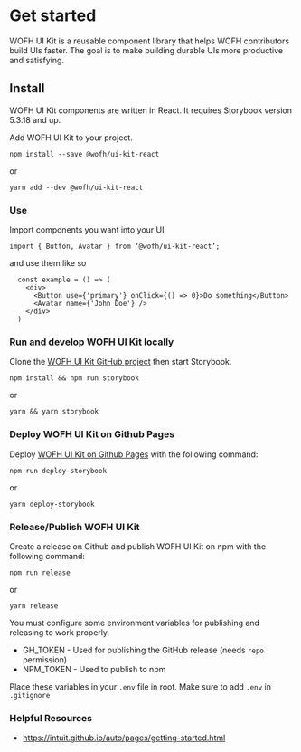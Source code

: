 # Get started

WOFH UI Kit is a reusable component library that helps WOFH contributors build UIs faster. The goal is to make building durable UIs more productive and satisfying.

## Install

WOFH UI Kit components are written in React. It requires Storybook version 5.3.18 and up.

Add WOFH UI Kit to your project.

`npm install --save @wofh/ui-kit-react`

or

`yarn add --dev @wofh/ui-kit-react`

### **Use**

Import components you want into your UI

`import { Button, Avatar } from ‘@wofh/ui-kit-react’;`

and use them like so

```
  const example = () => (
    <div>
      <Button use={'primary'} onClick={() => 0}>Do something</Button>
      <Avatar name={'John Doe'} />
    </div>
  )
```

### **Run and develop WOFH UI Kit locally**

Clone the [WOFH UI Kit GitHub project](https://github.com/wofh/ui-kit-react) then start Storybook.

`npm install && npm run storybook`

or

`yarn && yarn storybook`

### **Deploy WOFH UI Kit on Github Pages**

Deploy [WOFH UI Kit on Github Pages](https://wofh.github.io/ui-kit-react) with the following command:

`npm run deploy-storybook`

or

`yarn deploy-storybook`

### **Release/Publish WOFH UI Kit**

Create a release on Github and publish WOFH UI Kit on npm with the following command:

`npm run release`

or

`yarn release`

You must configure some environment variables for publishing and releasing to work properly.

-  GH_TOKEN - Used for publishing the GitHub release (needs `repo` permission)
-  NPM_TOKEN - Used to publish to npm

Place these variables in your `.env` file in root. Make sure to add `.env` in `.gitignore`

### **Helpful Resources**

-  https://intuit.github.io/auto/pages/getting-started.html
